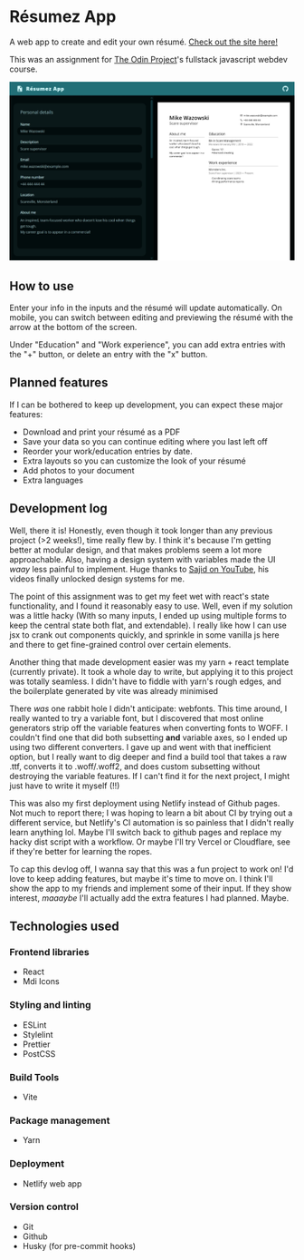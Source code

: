 # Résumez App

A web app to create and edit your own résumé. [Check out the site here!](https://reesumez.netlify.app/)

This was an assignment for [The Odin Project](https://www.theodinproject.com/lessons/node-path-react-new-cv-application)'s fullstack javascript webdev course.

![Résumé editor](./src/assets/images/app-preview.jpg)

## How to use

Enter your info in the inputs and the résumé will update automatically. On mobile, you can switch between editing and previewing the résumé with the arrow at the bottom of the screen.

Under "Education" and "Work experience", you can add extra entries with the "+" button, or delete an entry with the "x" button.

## Planned features

If I can be bothered to keep up development, you can expect these major features:

- Download and print your résumé as a PDF
- Save your data so you can continue editing where you last left off
- Reorder your work/education entries by date.
- Extra layouts so you can customize the look of your résumé
- Add photos to your document
- Extra languages

## Development log

Well, there it is! Honestly, even though it took longer than any previous project (>2 weeks!), time really flew by. I think it's because I'm getting better at modular design, and that makes problems seem a lot more approachable. Also, having a design system with variables made the UI _waay_ less painful to implement. Huge thanks to [Sajid on YouTube](https://www.youtube.com/@whosajid), his videos finally unlocked design systems for me.

The point of this assignment was to get my feet wet with react's state functionality, and I found it reasonably easy to use. Well, even if my solution was a little hacky (With so many inputs, I ended up using multiple forms to keep the central state both flat, and extendable). I really like how I can use jsx to crank out components quickly, and sprinkle in some vanilla js here and there to get fine-grained control over certain elements.

Another thing that made development easier was my yarn + react template (currently private). It took a whole day to write, but applying it to this project was totally seamless. I didn't have to fiddle with yarn's rough edges, and the boilerplate generated by vite was already minimised

There _was_ one rabbit hole I didn't anticipate: webfonts. This time around, I really wanted to try a variable font, but I discovered that most online generators strip off the variable features when converting fonts to WOFF. I couldn't find one that did both subsetting **and** variable axes, so I ended up using two different converters. I gave up and went with that inefficient option, but I really want to dig deeper and find a build tool that takes a raw .ttf, converts it to .woff/.woff2, and does custom subsetting without destroying the variable features. If I can't find it for the next project, I might just have to write it myself (!!)

This was also my first deployment using Netlify instead of Github pages. Not much to report there; I was hoping to learn a bit about CI by trying out a different service, but Netlify's CI automation is so painless that I didn't really learn anything lol. Maybe I'll switch back to github pages and replace my hacky dist script with a workflow. Or maybe I'll try Vercel or Cloudflare, see if they're better for learning the ropes.

To cap this devlog off, I wanna say that this was a fun project to work on! I'd love to keep adding features, but maybe it's time to move on. I think I'll show the app to my friends and implement some of their input. If they show interest, _maaaybe_ I'll actually add the extra features I had planned. Maybe.

## Technologies used

### Frontend libraries

- React
- Mdi Icons

### Styling and linting

- ESLint
- Stylelint
- Prettier
- PostCSS

### Build Tools

- Vite

### Package management

- Yarn

### Deployment

- Netlify web app

### Version control

- Git
- Github
- Husky (for pre-commit hooks)
